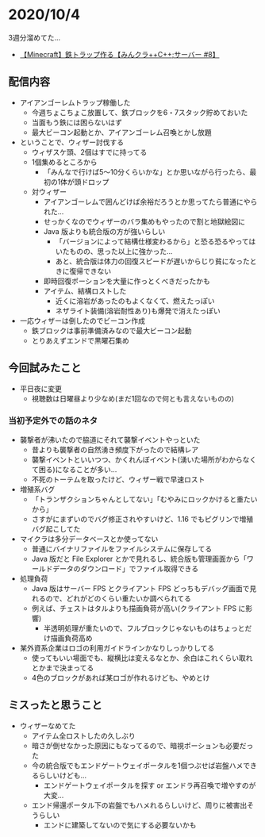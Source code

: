 # 2020/10/4

3週分溜めてた…

- [【Minecraft】鉄トラップ作る【みんクラ++C++;サーバー #8】](https://youtu.be/xShe6bA_LBY)

## 配信内容

- アイアンゴーレムトラップ稼働した
  - 今週ちょこちょこ放置して、鉄ブロックを6・7スタック貯めておいた
  - 当面もう鉄には困らないはず
  - 最大ビーコン起動とか、アイアンゴーレム召喚とかし放題
- ということで、ウィザー討伐する
  - ウィザスケ頭、2個はすでに持ってる
  - 1個集めるところから
    - 「みんなで行けば5～10分くらいかな」とか思いながら行ったら、最初の1体が頭ドロップ
  - 対ウィザー
    - アイアンゴーレムで囲んどけば余裕だろうとか思ってたら普通にやられた…
    - せっかくなのでウィザーのバラ集めもやったので割と地獄絵図に
    - Java 版よりも統合版の方が強いらしい
      - 「バージョンによって結構仕様変わるから」と恐る恐るやってはいたものの、思った以上に強かった…
      - あと、統合版は体力の回復スピードが遅いからじり貧になったときに復帰できない
    - 即時回復ポーションを大量に作っとくべきだったかも
    - アイテム、結構ロストした
      - 近くに溶岩があったのもよくなくて、燃えたっぽい
      - ネザライト装備(溶岩耐性あり)も爆発で消えたっぽい
- 一応ウィザーは倒したのでビーコン作成
  - 鉄ブロックは事前準備済みなので最大ビーコン起動
  - とりあえずエンドで黒曜石集め

## 今回試みたこと

- 平日夜に変更
  - 視聴数は日曜昼より少なめ(まだ1回なので何とも言えないものの)

### 当初予定外での話のネタ

- 襲撃者が沸いたので脇道にそれて襲撃イベントやっといた
  - 昔よりも襲撃者の自然湧き頻度下がったので結構レア
  - 襲撃イベントといいつつ、かくれんぼイベント(湧いた場所がわからなくて困る)になることが多い…
  - 不死のトーテムを取ったけど、ウィザー戦で早速ロスト
- 増殖系バグ
  - 「トランザクションちゃんとしてない」「むやみにロックかけると重たいから」
  - さすがにまずいのでバグ修正されやすいけど、1.16 でもピグリンで増殖バグ起こしてた
- マイクラは多分データベースとか使ってない
  - 普通にバイナリファイルをファイルシステムに保存してる
  - Java 版だと File Explorer とかで見れるし、統合版も管理画面から「ワールドデータのダウンロード」でファイル取得できる
- 処理負荷
  - Java 版はサーバー FPS とクライアント FPS どっちもデバッグ画面で見れるので、どれがどのくらい重たいか調べられてる
  - 例えば、チェストはタルよりも描画負荷が高い(クライアント FPS に影響)
    - 半透明処理が重たいので、フルブロックじゃないものはちょっとだけ描画負荷高め
- 某外資系企業はロゴの利用ガイドラインかなりしっかりしてる
  - 使ってもいい場面でも、縦横比は変えるなとか、余白はこれくらい取れとかまで決まってる
  - 4色のブロックがあれば某ロゴが作れるけども、やめとけ

## ミスったと思うこと

- ウィザーなめてた
  - アイテム全ロストしたの久しぶり
  - 暗さが倒せなかった原因にもなってるので、暗視ポーションも必要だった
  - 今の統合版でもエンドゲートウェイポータルを1個つぶせば岩盤ハメできるらしいけども…
    - エンドゲートウェイポータルを探す or エンドラ再召喚で増やすのが大変…
  - エンド帰還ポータル下の岩盤でもハメれるらしいけど、周りに被害出そうらしい
    - エンドに建築してないので気にする必要ないかも

